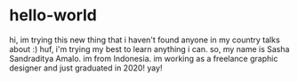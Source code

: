 # hello-world
hi, im trying this new thing that i haven't found anyone in my country talks about :) huf, i'm trying my best to learn anything i can.
so, my name is Sasha Sandraditya Amalo. im from Indonesia.
im working as a freelance graphic designer
and just graduated in 2020! yay!
